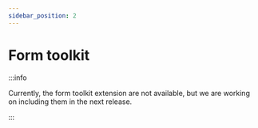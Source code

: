 ```yaml
---
sidebar_position: 2
---
```


# Form toolkit

:::info

Currently, the form toolkit extension are not available, but we are working on including them in the next release.

:::